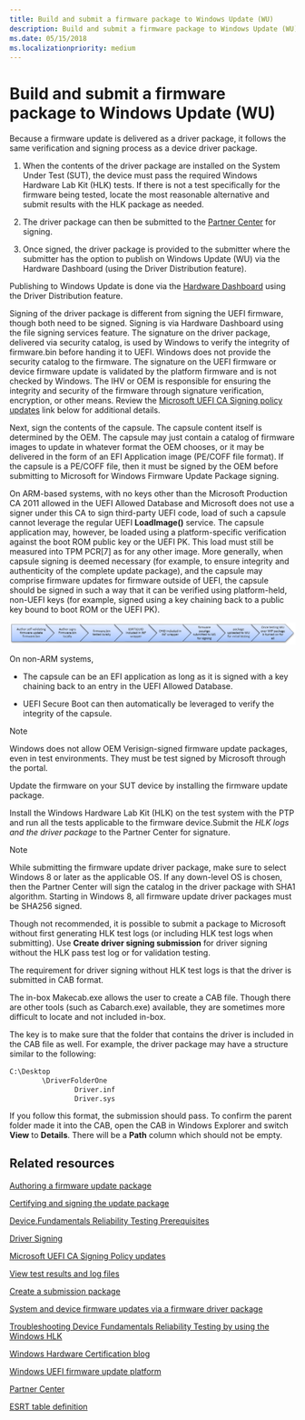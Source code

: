 ```yaml
---
title: Build and submit a firmware package to Windows Update (WU)
description: Build and submit a firmware package to Windows Update (WU)
ms.date: 05/15/2018
ms.localizationpriority: medium
---
```


# Build and submit a firmware package to Windows Update (WU)

Because a firmware update is delivered as a driver package, it follows the same verification and signing process as a device driver package.

1. When the contents of the driver package are installed on the System Under Test (SUT), the device must pass the required Windows Hardware Lab Kit (HLK) tests. If there is not a test specifically for the firmware being tested, locate the most reasonable alternative and submit results with the HLK package as needed.

2. The driver package can then be submitted to the [Partner Center](https://developer.microsoft.com/windows/hardware/dashboard-sign-in) for signing.

3. Once signed, the driver package is provided to the submitter where the submitter has the option to publish on Windows Update (WU) via the Hardware Dashboard (using the Driver Distribution feature).

Publishing to Windows Update is done via the [Hardware Dashboard](https://developer.microsoft.com/windows/hardware/dashboard-sign-in) using the Driver Distribution feature.

Signing of the driver package is different from signing the UEFI firmware, though both need to be signed. Signing is via Hardware Dashboard using the file signing services feature. The signature on the driver package, delivered via security catalog, is used by Windows to verify the integrity of firmware.bin before handing it to UEFI. Windows does not provide the security catalog to the firmware. The signature on the UEFI firmware or device firmware update is validated by the platform firmware and is not checked by Windows. The IHV or OEM is responsible for ensuring the integrity and security of the firmware through signature verification, encryption, or other means. Review the [Microsoft UEFI CA Signing policy updates](https://blogs.msdn.microsoft.com/windows_hardware_certification/2013/12/03/microsoft-uefi-ca-signing-policy-updates/) link below for additional details.

Next, sign the contents of the capsule. The capsule content itself is determined by the OEM. The capsule may just contain a catalog of firmware images to update in whatever format the OEM chooses, or it may be delivered in the form of an EFI Application image (PE/COFF file format). If the capsule is a PE/COFF file, then it must be signed by the OEM before submitting to Microsoft for Windows Firmware Update Package signing.

On ARM-based systems, with no keys other than the Microsoft Production CA 2011 allowed in the UEFI Allowed Database and Microsoft does not use a signer under this CA to sign third-party UEFI code, load of such a capsule cannot leverage the regular UEFI **LoadImage()** service. The capsule application may, however, be loaded using a platform-specific verification against the boot ROM public key or the UEFI PK. This load must still be measured into TPM PCR\[7\] as for any other image. More generally, when capsule signing is deemed necessary (for example, to ensure integrity and authenticity of the complete update package), and the capsule may comprise firmware updates for firmware outside of UEFI, the capsule should be signed in such a way that it can be verified using platform-held, non-UEFI keys (for example, signed using a key chaining back to a public key bound to boot ROM or the UEFI PK).

![Driver signing workflow](images/driver-signing-workflow.png)

On non-ARM systems,

- The capsule can be an EFI application as long as it is signed with a key chaining back to an entry in the UEFI Allowed Database.

- UEFI Secure Boot can then automatically be leveraged to verify the integrity of the capsule.

> [!NOTE]
> Windows does not allow OEM Verisign-signed firmware update packages, even in test environments. They must be test signed by Microsoft through the portal.

Update the firmware on your SUT device by installing the firmware update package.

Install the Windows Hardware Lab Kit (HLK) on the test system with the PTP and run all the tests applicable to the firmware device.Submit the *HLK logs and the driver package* to the Partner Center for signature.

> [!NOTE]
> While submitting the firmware update driver package, make sure to select Windows 8 or later as the applicable OS. If any down-level OS is chosen, then the Partner Center will sign the catalog in the driver package with SHA1 algorithm. Starting in Windows 8, all firmware update driver packages must be SHA256 signed.

Though not recommended, it is possible to submit a package to Microsoft without first generating HLK test logs (or including HLK test logs when submitting). Use **Create driver signing submission** for driver signing without the HLK pass test log or for validation testing.

The requirement for driver signing without HLK test logs is that the driver is submitted in CAB format.

The in-box Makecab.exe allows the user to create a CAB file. Though there are other tools (such as Cabarch.exe) available, they are sometimes more difficult to locate and not included in-box.

The key is to make sure that the folder that contains the driver is included in the CAB file as well. For example, the driver package may have a structure similar to the following:

```syntax
C:\Desktop
        \DriverFolderOne
                Driver.inf
                Driver.sys
```

If you follow this format, the submission should pass. To confirm the parent folder made it into the CAB, open the CAB in Windows Explorer and switch **View** to **Details**. There will be a **Path** column which should not be empty.

## Related resources

[Authoring a firmware update package](https://docs.microsoft.com/windows-hardware/drivers/bringup/authoring-a-firmware-update-package)

[Certifying and signing the update package](https://docs.microsoft.com/windows-hardware/drivers/bringup/certifying-and-signing-the-update-package)

[Device.Fundamentals Reliability Testing Prerequisites](https://docs.microsoft.com/windows-hardware/test/hlk/testref/devicefundamentals-reliability-testing-prerequisites)

[Driver Signing](https://docs.microsoft.com/windows-hardware/drivers/dashboard)

[Microsoft UEFI CA Signing Policy updates](https://blogs.msdn.microsoft.com/windows_hardware_certification/2013/12/03/microsoft-uefi-ca-signing-policy-updates/)

[View test results and log files](https://docs.microsoft.com/windows-hardware/test/hlk/getstarted/step-7-view-test-results-and-log-files)

[Create a submission package](https://docs.microsoft.com/windows-hardware/test/hlk/getstarted/step-8-create-a-submission-package)

[System and device firmware updates via a firmware driver package](https://docs.microsoft.com/windows-hardware/drivers/bringup/system-and-device-firmware-updates-via-a-firmware-driver-package)

[Troubleshooting Device Fundamentals Reliability Testing by using the Windows HLK](https://docs.microsoft.com/windows-hardware/test/hlk/testref/troubleshooting-device-fundamentals-reliability-testing-by-using-the-windows-hck)

[Windows Hardware Certification blog](https://blogs.msdn.microsoft.com/windows_hardware_certification)

[Windows UEFI firmware update platform](https://docs.microsoft.com/windows-hardware/drivers/bringup/windows-uefi-firmware-update-platform)

[Partner Center](https://developer.microsoft.com/windows/hardware/dashboard-sign-in)

[ESRT table definition ](https://docs.microsoft.com/windows-hardware/drivers/bringup/esrt-table-definition)
